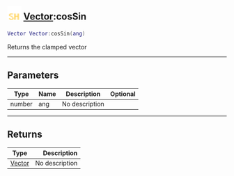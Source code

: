 ## <img src="../../.gitbook/assets/shared.png" width="32" height="32" /> [Vector](../vector/README.md):cosSin

```lua
Vector Vector:cosSin(ang)
```

Returns the clamped vector

------
## Parameters

| Type   | Name | Description | Optional |
| ------ | ---- | ----------- | -------: |
| number | ang | No description |  |


------
## Returns

| Type   | Description |
| ------ | ----------: |
| [Vector](../vector/README.md) | No description |

